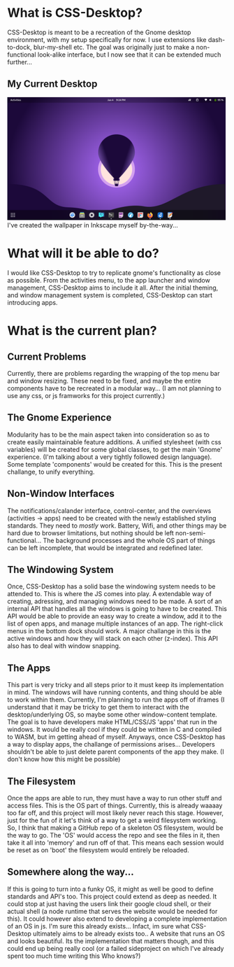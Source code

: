 # What is CSS-Desktop?
 CSS-Desktop is meant to be a recreation of the Gnome desktop environment, with my setup specifically for now. 
 I use extensions like dash-to-dock, blur-my-shell etc. The goal was originally just to make a non-functional
 look-alike interface, but I now see that it can be extended much further...
 ## My Current Desktop
 <img src="ActualDesktop.png" alt="Current Desktop" width="500"/>
 I've created the wallpaper in Inkscape myself by-the-way...

# What will it be able to do?
I would like CSS-Desktop to try to replicate gnome's functionality as close as possible. From the activities menu,
to the app launcher and window management, CSS-Desktop aims to include it all. After the initial theming, and window
management system is completed, CSS-Desktop can start introducing apps.

# What is the current plan?
## Current Problems
Currently, there are problems regarding the wrapping of the top menu bar and window resizing. These need to be fixed,
and maybe the entire components have to be recreated in a modular way... (I am not planning to use any css, or js 
framworks for this project currently.) 

## The Gnome Experience
Modularity has to be the main aspect taken into consideration so as to create easily maintainable feature additions. 
A unified stylesheet (with css variables) will be created for some global classes, to get the main 'Gnome' experience. 
(I'm talking about a very tightly followed design language). Some template 'components' would be created for this.
This is the present challange, to unify everything.

## Non-Window Interfaces
The notifications/calander interface, control-center, and the overviews (activities -> apps) need to be created with the
newly established styling standards. They need to _mostly_ work. Battery, Wifi, and other things may be hard due to browser
limitations, but nothing should be left non-semi-functional... The background processes and the whole OS part of things can 
be left incomplete, that would be integrated and redefined later.

## The Windowing System
Once, CSS-Desktop has a solid base the windowing system needs to be attended to. This is where the JS comes into play.
A extendable way of creating, adressing, and managing windows need to be made. A sort of an internal API that handles
all the windows is going to have to be created. This API would be able to provide an easy way to create a window, add it
to the list of open apps, and manage multiple instances of an app. The right-click menus in the bottom dock should work.
A major challange in this is the active windows and how they will stack on each other (z-index). This API also has to deal
with window snapping. 

## The Apps
This part is very tricky and all steps prior to it must keep its implementation in mind. The windows will have running contents,
and thing should be able to work within them. Currently, I'm planning to run the apps off of iframes (I understand that it
may be tricky to get them to interact with the desktop/underlying OS, so maybe some other window-content template. The goal is to
have developers make HTML/CSS/JS 'apps' that run in the windows. It would be really cool if they could be written in C and compiled 
to WASM, but im getting ahead of myself. Anyways, once CSS-Desktop has a way to display apps, the challange of permissions arises...
Developers shouldn't be able to just delete parent components of the app they make. (I don't know how this might be possible)

## The Filesystem
Once the apps are able to run, they must have a way to run other stuff and access files. This is the OS part of things. Currently, this
is already waaaay too far off, and this project will most likely never reach this stage. However, just for the fun of it let's think of
a way to get a weird filesystem working. So, I think that making a GitHub repo of a skeleton OS filesystem, would be the way to go. The
'OS' would access the repo and see the files in it, then take it all into 'memory' and run off of that. This means each session would be
reset as on 'boot' the filesystem would entirely be reloaded.

## Somewhere along the way...
If this is going to turn into a funky OS, it might as well be good to define standards and API's too. This project could extend as deep
as needed. It could stop at just having the users link their google cloud shell, or their actual shell (a node runtime that serves 
the website would be needed for this). It could however also extend to developing a complete implementation of an OS in js. I'm sure this
already exists... Infact, im sure what CSS-Desktop ultimately aims to be already exists too.. A website that runs an OS and looks beautiful.
Its the implementation that matters though, and this could end up being really cool (or a failed sideproject on which I've already spent too much
time writing this Who knows?)
